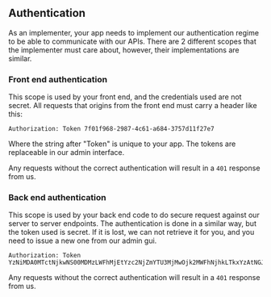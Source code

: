 ## Authentication
As an implementer, your app needs to implement our authentication regime to be able to communicate with our APIs.
There are 2 different scopes that the implementer must care about, however, their implementations are similar.


### Front end authentication
This scope is used by your front end, and the credentials used are not secret.
All requests that origins from the front end must carry a header like this:

    Authorization: Token 7f01f968-2987-4c61-a684-3757d11f27e7

Where the string after "Token" is unique to your app.
The tokens are replaceable in our admin interface.

Any requests without the correct authentication will result in a `401` response from us.

### Back end authentication
This scope is used by your back end code to do secure request against our server to server endpoints.
The authentication is done in a similar way, but the token used is secret. If it is lost, we can not retrieve it for you, and you need to issue a new one from our admin gui.

    Authorization: Token YzNiMDA0MTctNjkwNS00MDMzLWFhMjEtYzc2NjZmYTU3MjMwOjk2MWFhNjhkLTkxYzAtNGJkZS1hYjY4LWFiYmZkMmIxMDM5OA==

Any requests without the correct authentication will result in a `401` response from us.
